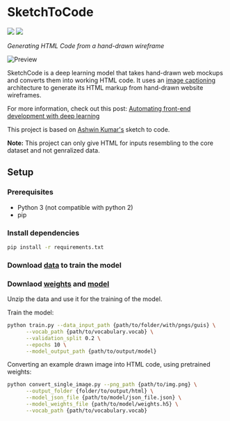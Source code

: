 # SketchToCode

![](https://img.shields.io/badge/python-3-brightgreen.svg) ![](https://img.shields.io/badge/tensorflow-1.1.0-orange.svg)

*Generating HTML Code from a hand-drawn wireframe*

![Preview](https://github.com/ashnkumar/sketch-code/blob/master/header_image.png)

SketchCode is a deep learning model that takes hand-drawn web mockups and converts them into working HTML code. It uses an [image captioning](https://towardsdatascience.com/image-captioning-in-deep-learning-9cd23fb4d8d2) architecture to generate its HTML markup from hand-drawn website wireframes.

For more information, check out this post: [Automating front-end development with deep learning](https://blog.insightdatascience.com/automated-front-end-development-using-deep-learning-3169dd086e82)

This project is based on [Ashwin Kumar's](https://github.com/ashnkumar/sketch-code) sketch to code.

<b>Note:</b> This project can only give HTML for inputs resembling to the core dataset and not genralized data.


## Setup
### Prerequisites

- Python 3 (not compatible with python 2)
- pip

### Install dependencies

```sh
pip install -r requirements.txt
```
### Download [data](http://sketch-code.s3.amazonaws.com/data/all_data.zip) to train the model
 
### Downlaod [weights](http://sketch-code.s3.amazonaws.com/model_json_weights/weights.h5) and [model](http://sketch-code.s3.amazonaws.com/model_json_weights/model_json.json)

Unzip the data and use it for the training of the model.

Train the model:
```sh
python train.py --data_input_path {path/to/folder/with/pngs/guis} \
      --vocab_path {path/to/vocabulary.vocab} \
      --validation_split 0.2 \
      --epochs 10 \
      --model_output_path {path/to/output/model} 
```


Converting an example drawn image into HTML code, using pretrained weights:
```sh
python convert_single_image.py --png_path {path/to/img.png} \
      --output_folder {folder/to/output/html} \
      --model_json_file {path/to/model/json_file.json} \
      --model_weights_file {path/to/model/weights.h5} \
      --vocab_path {path/to/vocabulary.vocab}
```

